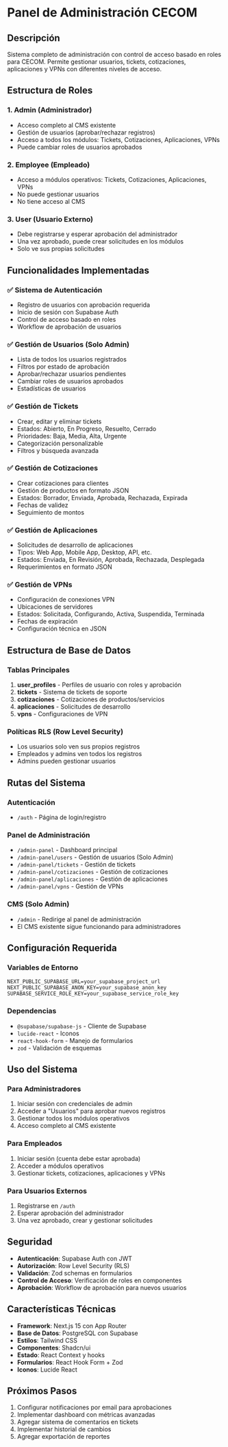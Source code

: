 # Panel de Administración CECOM

## Descripción

Sistema completo de administración con control de acceso basado en roles para CECOM. Permite gestionar usuarios, tickets, cotizaciones, aplicaciones y VPNs con diferentes niveles de acceso.

## Estructura de Roles

### 1. **Admin (Administrador)**
- Acceso completo al CMS existente
- Gestión de usuarios (aprobar/rechazar registros)
- Acceso a todos los módulos: Tickets, Cotizaciones, Aplicaciones, VPNs
- Puede cambiar roles de usuarios aprobados

### 2. **Employee (Empleado)**
- Acceso a módulos operativos: Tickets, Cotizaciones, Aplicaciones, VPNs
- No puede gestionar usuarios
- No tiene acceso al CMS

### 3. **User (Usuario Externo)**
- Debe registrarse y esperar aprobación del administrador
- Una vez aprobado, puede crear solicitudes en los módulos
- Solo ve sus propias solicitudes

## Funcionalidades Implementadas

### ✅ Sistema de Autenticación
- Registro de usuarios con aprobación requerida
- Inicio de sesión con Supabase Auth
- Control de acceso basado en roles
- Workflow de aprobación de usuarios

### ✅ Gestión de Usuarios (Solo Admin)
- Lista de todos los usuarios registrados
- Filtros por estado de aprobación
- Aprobar/rechazar usuarios pendientes
- Cambiar roles de usuarios aprobados
- Estadísticas de usuarios

### ✅ Gestión de Tickets
- Crear, editar y eliminar tickets
- Estados: Abierto, En Progreso, Resuelto, Cerrado
- Prioridades: Baja, Media, Alta, Urgente
- Categorización personalizable
- Filtros y búsqueda avanzada

### ✅ Gestión de Cotizaciones
- Crear cotizaciones para clientes
- Gestión de productos en formato JSON
- Estados: Borrador, Enviada, Aprobada, Rechazada, Expirada
- Fechas de validez
- Seguimiento de montos

### ✅ Gestión de Aplicaciones
- Solicitudes de desarrollo de aplicaciones
- Tipos: Web App, Mobile App, Desktop, API, etc.
- Estados: Enviada, En Revisión, Aprobada, Rechazada, Desplegada
- Requerimientos en formato JSON

### ✅ Gestión de VPNs
- Configuración de conexiones VPN
- Ubicaciones de servidores
- Estados: Solicitada, Configurando, Activa, Suspendida, Terminada
- Fechas de expiración
- Configuración técnica en JSON

## Estructura de Base de Datos

### Tablas Principales

1. **user_profiles** - Perfiles de usuario con roles y aprobación
2. **tickets** - Sistema de tickets de soporte
3. **cotizaciones** - Cotizaciones de productos/servicios
4. **aplicaciones** - Solicitudes de desarrollo
5. **vpns** - Configuraciones de VPN

### Políticas RLS (Row Level Security)

- Los usuarios solo ven sus propios registros
- Empleados y admins ven todos los registros
- Admins pueden gestionar usuarios

## Rutas del Sistema

### Autenticación
- `/auth` - Página de login/registro

### Panel de Administración
- `/admin-panel` - Dashboard principal
- `/admin-panel/users` - Gestión de usuarios (Solo Admin)
- `/admin-panel/tickets` - Gestión de tickets
- `/admin-panel/cotizaciones` - Gestión de cotizaciones
- `/admin-panel/aplicaciones` - Gestión de aplicaciones
- `/admin-panel/vpns` - Gestión de VPNs

### CMS (Solo Admin)
- `/admin` - Redirige al panel de administración
- El CMS existente sigue funcionando para administradores

## Configuración Requerida

### Variables de Entorno
```env
NEXT_PUBLIC_SUPABASE_URL=your_supabase_project_url
NEXT_PUBLIC_SUPABASE_ANON_KEY=your_supabase_anon_key
SUPABASE_SERVICE_ROLE_KEY=your_supabase_service_role_key
```

### Dependencias
- `@supabase/supabase-js` - Cliente de Supabase
- `lucide-react` - Iconos
- `react-hook-form` - Manejo de formularios
- `zod` - Validación de esquemas

## Uso del Sistema

### Para Administradores
1. Iniciar sesión con credenciales de admin
2. Acceder a "Usuarios" para aprobar nuevos registros
3. Gestionar todos los módulos operativos
4. Acceso completo al CMS existente

### Para Empleados
1. Iniciar sesión (cuenta debe estar aprobada)
2. Acceder a módulos operativos
3. Gestionar tickets, cotizaciones, aplicaciones y VPNs

### Para Usuarios Externos
1. Registrarse en `/auth`
2. Esperar aprobación del administrador
3. Una vez aprobado, crear y gestionar solicitudes

## Seguridad

- **Autenticación**: Supabase Auth con JWT
- **Autorización**: Row Level Security (RLS)
- **Validación**: Zod schemas en formularios
- **Control de Acceso**: Verificación de roles en componentes
- **Aprobación**: Workflow de aprobación para nuevos usuarios

## Características Técnicas

- **Framework**: Next.js 15 con App Router
- **Base de Datos**: PostgreSQL con Supabase
- **Estilos**: Tailwind CSS
- **Componentes**: Shadcn/ui
- **Estado**: React Context y hooks
- **Formularios**: React Hook Form + Zod
- **Iconos**: Lucide React

## Próximos Pasos

1. Configurar notificaciones por email para aprobaciones
2. Implementar dashboard con métricas avanzadas
3. Agregar sistema de comentarios en tickets
4. Implementar historial de cambios
5. Agregar exportación de reportes
